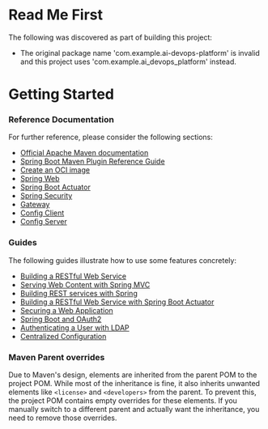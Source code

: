 # Read Me First
The following was discovered as part of building this project:

* The original package name 'com.example.ai-devops-platform' is invalid and this project uses 'com.example.ai_devops_platform' instead.

# Getting Started

### Reference Documentation
For further reference, please consider the following sections:

* [Official Apache Maven documentation](https://maven.apache.org/guides/index.html)
* [Spring Boot Maven Plugin Reference Guide](https://docs.spring.io/spring-boot/3.4.4/maven-plugin)
* [Create an OCI image](https://docs.spring.io/spring-boot/3.4.4/maven-plugin/build-image.html)
* [Spring Web](https://docs.spring.io/spring-boot/3.4.4/reference/web/servlet.html)
* [Spring Boot Actuator](https://docs.spring.io/spring-boot/3.4.4/reference/actuator/index.html)
* [Spring Security](https://docs.spring.io/spring-boot/3.4.4/reference/web/spring-security.html)
* [Gateway](https://docs.spring.io/spring-cloud-gateway/reference/spring-cloud-gateway-server-mvc.html)
* [Config Client](https://docs.spring.io/spring-cloud-config/reference/client.html)
* [Config Server](https://docs.spring.io/spring-cloud-config/reference/server.html)

### Guides
The following guides illustrate how to use some features concretely:

* [Building a RESTful Web Service](https://spring.io/guides/gs/rest-service/)
* [Serving Web Content with Spring MVC](https://spring.io/guides/gs/serving-web-content/)
* [Building REST services with Spring](https://spring.io/guides/tutorials/rest/)
* [Building a RESTful Web Service with Spring Boot Actuator](https://spring.io/guides/gs/actuator-service/)
* [Securing a Web Application](https://spring.io/guides/gs/securing-web/)
* [Spring Boot and OAuth2](https://spring.io/guides/tutorials/spring-boot-oauth2/)
* [Authenticating a User with LDAP](https://spring.io/guides/gs/authenticating-ldap/)
* [Centralized Configuration](https://spring.io/guides/gs/centralized-configuration/)

### Maven Parent overrides

Due to Maven's design, elements are inherited from the parent POM to the project POM.
While most of the inheritance is fine, it also inherits unwanted elements like `<license>` and `<developers>` from the parent.
To prevent this, the project POM contains empty overrides for these elements.
If you manually switch to a different parent and actually want the inheritance, you need to remove those overrides.

